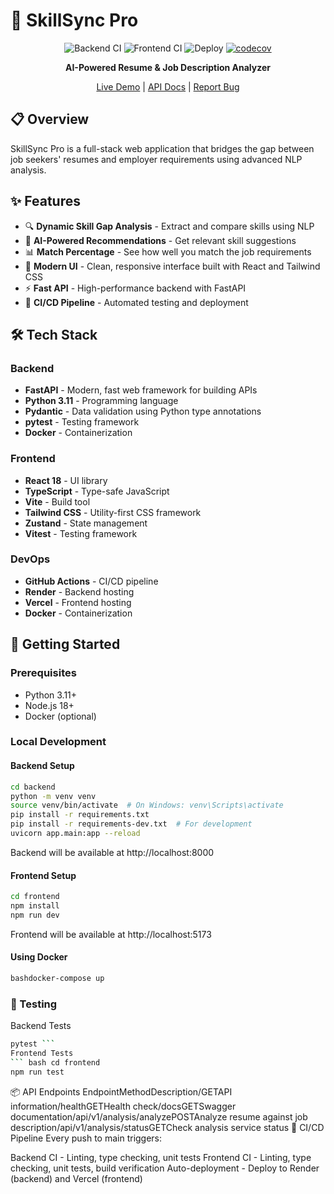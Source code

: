 # 🎯 SkillSync Pro

<div align="center">

![Backend CI](https://github.com/DevikaReddi/skill-sync-pro/workflows/Backend%20CI/badge.svg)
![Frontend CI](https://github.com/DevikaReddi/skill-sync-pro/workflows/Frontend%20CI/badge.svg)
![Deploy](https://github.com/DevikaReddi/skill-sync-pro/workflows/Deploy%20to%20Production/badge.svg)
[![codecov](https://codecov.io/gh/DevikaReddi/skill-sync-pro/branch/main/graph/badge.svg)](https://codecov.io/gh/DevikaReddi/skill-sync-pro)

**AI-Powered Resume & Job Description Analyzer**

[Live Demo](https://skill-sync-pro.vercel.app) | [API Docs](https://skillsync-pro-api.onrender.com/docs) | [Report Bug](https://github.com/DevikaReddi/skill-sync-pro/issues)

</div>

## 📋 Overview

SkillSync Pro is a full-stack web application that bridges the gap between job seekers' resumes and employer requirements using advanced NLP analysis.

## ✨ Features

- 🔍 **Dynamic Skill Gap Analysis** - Extract and compare skills using NLP
- 🤖 **AI-Powered Recommendations** - Get relevant skill suggestions
- 📊 **Match Percentage** - See how well you match the job requirements
- 🎨 **Modern UI** - Clean, responsive interface built with React and Tailwind CSS
- ⚡ **Fast API** - High-performance backend with FastAPI
- 🚀 **CI/CD Pipeline** - Automated testing and deployment

## 🛠️ Tech Stack

### Backend
- **FastAPI** - Modern, fast web framework for building APIs
- **Python 3.11** - Programming language
- **Pydantic** - Data validation using Python type annotations
- **pytest** - Testing framework
- **Docker** - Containerization

### Frontend
- **React 18** - UI library
- **TypeScript** - Type-safe JavaScript
- **Vite** - Build tool
- **Tailwind CSS** - Utility-first CSS framework
- **Zustand** - State management
- **Vitest** - Testing framework

### DevOps
- **GitHub Actions** - CI/CD pipeline
- **Render** - Backend hosting
- **Vercel** - Frontend hosting
- **Docker** - Containerization

## 🚀 Getting Started

### Prerequisites

- Python 3.11+
- Node.js 18+
- Docker (optional)

### Local Development

#### Backend Setup

```bash
cd backend
python -m venv venv
source venv/bin/activate  # On Windows: venv\Scripts\activate
pip install -r requirements.txt
pip install -r requirements-dev.txt  # For development
uvicorn app.main:app --reload
```
Backend will be available at http://localhost:8000

#### Frontend Setup
```bash
cd frontend
npm install
npm run dev
```
Frontend will be available at http://localhost:5173
#### Using Docker
```bash
bashdocker-compose up
```
### 🧪 Testing
Backend Tests
```bash cd backend
pytest ```
Frontend Tests
``` bash cd frontend
npm run test
```
📦 API Endpoints
EndpointMethodDescription/GETAPI information/healthGETHealth check/docsGETSwagger documentation/api/v1/analysis/analyzePOSTAnalyze resume against job description/api/v1/analysis/statusGETCheck analysis service status
🔄 CI/CD Pipeline
Every push to main triggers:

Backend CI - Linting, type checking, unit tests
Frontend CI - Linting, type checking, unit tests, build verification
Auto-deployment - Deploy to Render (backend) and Vercel (frontend)

